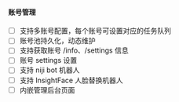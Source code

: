 #### 账号管理

- [ ] 支持多账号配置，每个账号可设置对应的任务队列
- [ ] 账号池持久化，动态维护
- [ ] 支持获取账号 /info、/settings 信息
- [ ] 账号 settings 设置
- [ ] 支持 niji bot 机器人
- [ ] 支持 InsightFace 人脸替换机器人
- [ ] 内嵌管理后台页面